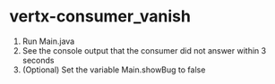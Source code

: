 # vertx-consumer_vanish
1. Run Main.java
2. See the console output that the consumer did not answer within 3 seconds
3. (Optional) Set the variable Main.showBug to false
